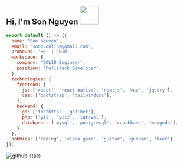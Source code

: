 <h2>Hi, I'm Son Nguyen <img src="https://camo.githubusercontent.com/40dff491d4e8123af55298ef908faedb66c463e5/68747470733a2f2f6d656469612e67697068792e636f6d2f6d656469612f57556c706c634d704f43456d5447427442572f67697068792e676966" width="50"></h2>

```javascript
export default () => ({
  name: 'Son Nguyen',
  email: 'sono.online@gmail.com',
  pronouns: 'He' | 'Him',
  workspace: {
    company: 'SOLID Engineer',
    position: 'Fullstack Developer',
  },
  technologies: {
    frontend: {
      js: ['react', 'react native', 'nextjs', 'vue', 'jquery'],
      css: ['bootstrap', 'tailwindcss'],
    },
    backend: {
      go: ['fasthttp', 'gofiber'],
      php: ['yii', 'yii2', 'laravel'],
      databases: ['mysql', 'postgresql', 'couchbase', 'mongodb'],
    },
  },
  hobbies: ['coding', 'video game', 'guitar', 'gundam', 'beer'],
});
```
![github stats](https://github-readme-stats.vercel.app/api?username=sonnm&show_icons=true)
